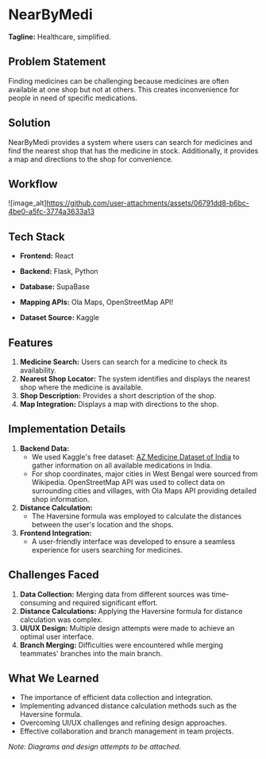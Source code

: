 # NearByMedi

**Tagline:** Healthcare, simplified.

## Problem Statement
Finding medicines can be challenging because medicines are often available at one shop but not at others. This creates inconvenience for people in need of specific medications.

## Solution
NearByMedi provides a system where users can search for medicines and find the nearest shop that has the medicine in stock. Additionally, it provides a map and directions to the shop for convenience.

## Workflow
![image_alt]https://github.com/user-attachments/assets/06791dd8-b6bc-4be0-a5fc-3774a3633a13

## Tech Stack
- **Frontend:** React
- **Backend:** Flask, Python
- **Database:** SupaBase
- **Mapping APIs:** Ola Maps, OpenStreetMap API!

- **Dataset Source:** Kaggle

## Features
1. **Medicine Search:** Users can search for a medicine to check its availability.
2. **Nearest Shop Locator:** The system identifies and displays the nearest shop where the medicine is available.
3. **Shop Description:** Provides a short description of the shop.
4. **Map Integration:** Displays a map with directions to the shop.

## Implementation Details
1. **Backend Data:**
   - We used Kaggle's free dataset: [AZ Medicine Dataset of India](https://www.kaggle.com/datasets/shudhanshusingh/az-medicine-dataset-of-india) to gather information on all available medications in India.
   - For shop coordinates, major cities in West Bengal were sourced from Wikipedia. OpenStreetMap API was used to collect data on surrounding cities and villages, with Ola Maps API providing detailed shop information.
2. **Distance Calculation:**
   - The Haversine formula was employed to calculate the distances between the user's location and the shops.
3. **Frontend Integration:**
   - A user-friendly interface was developed to ensure a seamless experience for users searching for medicines.

## Challenges Faced
1. **Data Collection:** Merging data from different sources was time-consuming and required significant effort.
2. **Distance Calculations:** Applying the Haversine formula for distance calculation was complex.
3. **UI/UX Design:** Multiple design attempts were made to achieve an optimal user interface.
4. **Branch Merging:** Difficulties were encountered while merging teammates' branches into the main branch.

## What We Learned
- The importance of efficient data collection and integration.
- Implementing advanced distance calculation methods such as the Haversine formula.
- Overcoming UI/UX challenges and refining design approaches.
- Effective collaboration and branch management in team projects.

*Note: Diagrams and design attempts to be attached.*
